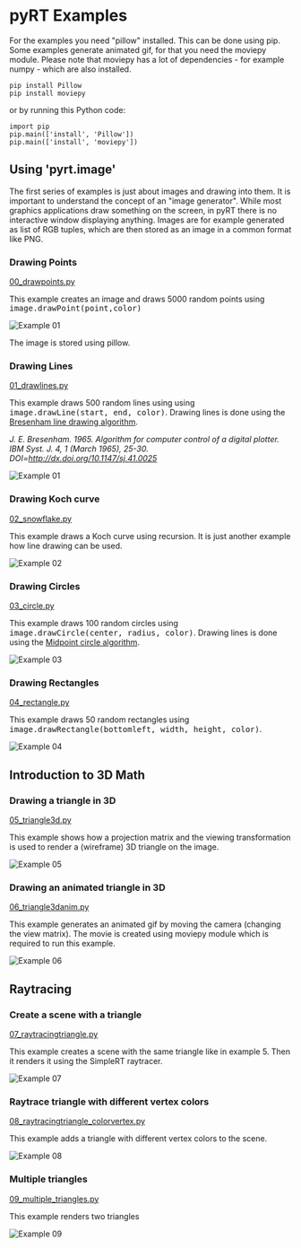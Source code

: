 # pyRT Examples

For the examples you need "pillow" installed. This can be done using pip.
Some examples generate animated gif, for that you need the moviepy module. Please note that moviepy has a lot of dependencies - for example numpy - which are also installed.

    pip install Pillow
    pip install moviepy
    
or by running this Python code:

    import pip
    pip.main(['install', 'Pillow'])
    pip.main(['install', 'moviepy'])

## Using 'pyrt.image'

The first series of examples is just about images and drawing into them.
It is important to understand the concept of an "image generator". 
While most graphics applications draw something on the screen, in pyRT there is no interactive window displaying anything.
Images are for example generated as list of RGB tuples, which are then stored as an image in a common format like PNG. 

### Drawing Points

[00_drawpoints.py](00_drawpoints.py)

This example creates an image and draws 5000 random points using <span style="font-family:Monospace;">image.drawPoint(point,color)</span>

![Example 01](00.png)

The image is stored using pillow.

### Drawing Lines

[01_drawlines.py](01_drawlines.py)

This example draws 500 random lines using using <span style="font-family:Monospace;">image.drawLine(start, end, color)</span>. Drawing lines is done using the <a href="https://en.wikipedia.org/wiki/Bresenham%27s_line_algorithm" target="_blank">Bresenham line drawing algorithm</a>.

<cite>J. E. Bresenham. 1965. Algorithm for computer control of a digital plotter. IBM Syst. J. 4, 1 (March 1965), 25-30. DOI=http://dx.doi.org/10.1147/sj.41.0025</cite>

![Example 01](01.png)

### Drawing Koch curve

[02_snowflake.py](02_snowflake.py)

This example draws a Koch curve using recursion. It is just another example how line drawing can be used.

![Example 02](02.png)


### Drawing Circles

[03_circle.py](03_circle.py)

This example draws 100 random circles using  <span style="font-family:Monospace;">image.drawCircle(center, radius, color)</span>. Drawing lines is done using the <a href="https://en.wikipedia.org/wiki/Midpoint_circle_algorithm" target="_blank">Midpoint circle algorithm</a>.

![Example 03](03.png)

### Drawing Rectangles

[04_rectangle.py](04_rectangle.py)

This example draws 50 random rectangles using <span style="font-family:Monospace;">image.drawRectangle(bottomleft, width, height, color)</span>.

![Example 04](04.png)


## Introduction to 3D Math

### Drawing a triangle in 3D

[05_triangle3d.py](05_triangle3d.py)

This example shows how a projection matrix and the viewing transformation is used to render a (wireframe) 3D triangle on the image.

![Example 05](05.png)

### Drawing an animated triangle in 3D

[06_triangle3danim.py](06_triangle3danim.py)

This example generates an animated gif by moving the camera (changing the view matrix). The movie is created using moviepy module which is required to run this example.

![Example 06](06.gif)

## Raytracing

### Create a scene with a triangle

[07_raytracingtriangle.py](07_raytracingtriangle.py)

This example creates a scene with the same triangle like in example 5. Then it renders it using the SimpleRT raytracer.

![Example 07](07.png)


### Raytrace triangle with different vertex colors

[08_raytracingtriangle_colorvertex.py](08_raytracingtriangle_colorvertex.py)

This example adds a triangle with different vertex colors to the scene.

![Example 08](08.png)


### Multiple triangles

[09_multiple_triangles.py](09_multiple_triangles.py)

This example renders two triangles

![Example 09](09.png)





